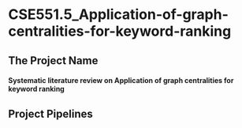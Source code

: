 # CSE551.5_Application-of-graph-centralities-for-keyword-ranking

## The Project Name
#### Systematic literature review on Application of graph centralities for keyword ranking
## Project Pipelines


